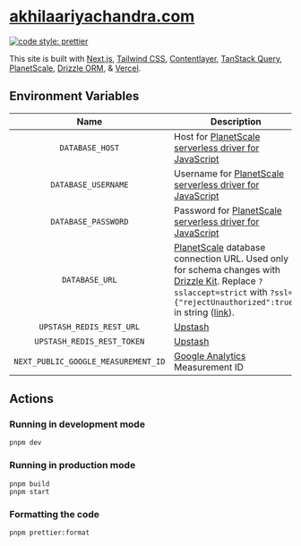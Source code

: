 # [akhilaariyachandra.com](https://akhilaariyachandra.com/)

[![code style: prettier](https://img.shields.io/badge/code_style-prettier-ff69b4.svg?style=flat-square)](https://github.com/prettier/prettier)

This site is built with [Next.js](https://nextjs.org/), [Tailwind CSS](https://tailwindcss.com/), [Contentlayer](https://www.contentlayer.dev), [TanStack Query](https://tanstack.com/query/latest), [PlanetScale](https://planetscale.com/), [Drizzle ORM](https://github.com/drizzle-team/drizzle-orm), & [Vercel](https://vercel.com/home).

## Environment Variables

|                Name                 | Description                                                                                                                                                                                                                                                                                                 |
| :---------------------------------: | ----------------------------------------------------------------------------------------------------------------------------------------------------------------------------------------------------------------------------------------------------------------------------------------------------------- |
|           `DATABASE_HOST`           | Host for [PlanetScale serverless driver for JavaScript](https://planetscale.com/docs/tutorials/planetscale-serverless-driver)                                                                                                                                                                               |
|         `DATABASE_USERNAME`         | Username for [PlanetScale serverless driver for JavaScript](https://planetscale.com/docs/tutorials/planetscale-serverless-driver)                                                                                                                                                                           |
|         `DATABASE_PASSWORD`         | Password for [PlanetScale serverless driver for JavaScript](https://planetscale.com/docs/tutorials/planetscale-serverless-driver)                                                                                                                                                                           |
|           `DATABASE_URL`            | [PlanetScale](https://planetscale.com/) database connection URL. Used only for schema changes with [Drizzle Kit](https://orm.drizzle.team/kit-docs/overview). Replace `?sslaccept=strict` with `?ssl={"rejectUnauthorized":true}` in string ([link](https://orm.drizzle.team/kit-docs/conf#push-and-pull)). |
|      `UPSTASH_REDIS_REST_URL`       | [Upstash](https://upstash.com/)                                                                                                                                                                                                                                                                             |
|     `UPSTASH_REDIS_REST_TOKEN`      | [Upstash](https://upstash.com/)                                                                                                                                                                                                                                                                             |
| `NEXT_PUBLIC_GOOGLE_MEASUREMENT_ID` | [Google Analytics](https://analytics.google.com/analytics) Measurement ID                                                                                                                                                                                                                                   |

## Actions

### Running in development mode

```shell
pnpm dev
```

### Running in production mode

```shell
pnpm build
pnpm start
```

### Formatting the code

```shell
pnpm prettier:format
```
